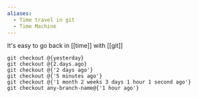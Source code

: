 ```yaml
---
aliases:
  - Time travel in git
  - Time Machine
---
```


It's easy to go back in [[time]] with [[git]]

```shell
git checkout @{yesterday}
git checkout @{2.days.ago}
git checkout @{'2 days ago'}
git checkout @{'5 minutes ago'}
git checkout @{'1 month 2 weeks 3 days 1 hour 1 second ago'}
git checkout any-branch-name@{'1 hour ago'}
```
